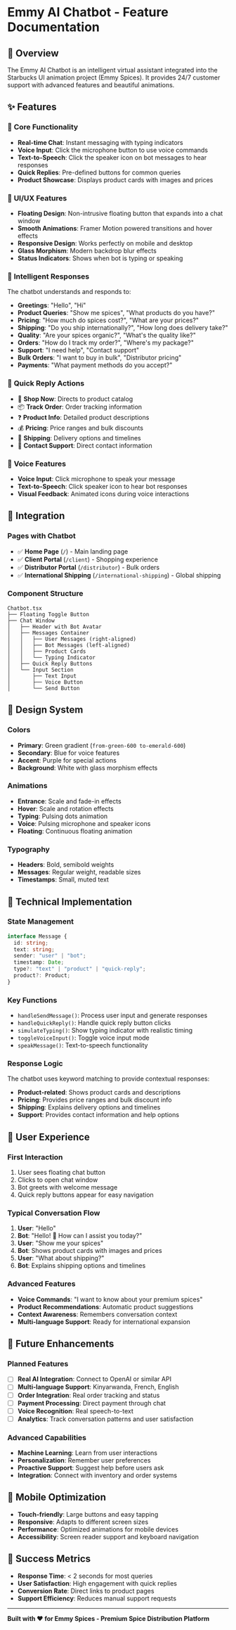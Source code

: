 # Emmy AI Chatbot - Feature Documentation

## 🎯 Overview
The Emmy AI Chatbot is an intelligent virtual assistant integrated into the Starbucks UI animation project (Emmy Spices). It provides 24/7 customer support with advanced features and beautiful animations.

## ✨ Features

### 🤖 **Core Functionality**
- **Real-time Chat**: Instant messaging with typing indicators
- **Voice Input**: Click the microphone button to use voice commands
- **Text-to-Speech**: Click the speaker icon on bot messages to hear responses
- **Quick Replies**: Pre-defined buttons for common queries
- **Product Showcase**: Displays product cards with images and prices

### 🎨 **UI/UX Features**
- **Floating Design**: Non-intrusive floating button that expands into a chat window
- **Smooth Animations**: Framer Motion powered transitions and hover effects
- **Responsive Design**: Works perfectly on mobile and desktop
- **Glass Morphism**: Modern backdrop blur effects
- **Status Indicators**: Shows when bot is typing or speaking

### 🧠 **Intelligent Responses**
The chatbot understands and responds to:
- **Greetings**: "Hello", "Hi"
- **Product Queries**: "Show me spices", "What products do you have?"
- **Pricing**: "How much do spices cost?", "What are your prices?"
- **Shipping**: "Do you ship internationally?", "How long does delivery take?"
- **Quality**: "Are your spices organic?", "What's the quality like?"
- **Orders**: "How do I track my order?", "Where's my package?"
- **Support**: "I need help", "Contact support"
- **Bulk Orders**: "I want to buy in bulk", "Distributor pricing"
- **Payments**: "What payment methods do you accept?"

### 🎯 **Quick Reply Actions**
- 🛒 **Shop Now**: Directs to product catalog
- 📦 **Track Order**: Order tracking information
- ❓ **Product Info**: Detailed product descriptions
- 💰 **Pricing**: Price ranges and bulk discounts
- 🚚 **Shipping**: Delivery options and timelines
- 💬 **Contact Support**: Direct contact information

### 🎤 **Voice Features**
- **Voice Input**: Click microphone to speak your message
- **Text-to-Speech**: Click speaker icon to hear bot responses
- **Visual Feedback**: Animated icons during voice interactions

## 🚀 **Integration**

### **Pages with Chatbot**
- ✅ **Home Page** (`/`) - Main landing page
- ✅ **Client Portal** (`/client`) - Shopping experience
- ✅ **Distributor Portal** (`/distributor`) - Bulk orders
- ✅ **International Shipping** (`/international-shipping`) - Global shipping

### **Component Structure**
```
Chatbot.tsx
├── Floating Toggle Button
├── Chat Window
│   ├── Header with Bot Avatar
│   ├── Messages Container
│   │   ├── User Messages (right-aligned)
│   │   ├── Bot Messages (left-aligned)
│   │   ├── Product Cards
│   │   └── Typing Indicator
│   ├── Quick Reply Buttons
│   └── Input Section
│       ├── Text Input
│       ├── Voice Button
│       └── Send Button
```

## 🎨 **Design System**

### **Colors**
- **Primary**: Green gradient (`from-green-600 to-emerald-600`)
- **Secondary**: Blue for voice features
- **Accent**: Purple for special actions
- **Background**: White with glass morphism effects

### **Animations**
- **Entrance**: Scale and fade-in effects
- **Hover**: Scale and rotation effects
- **Typing**: Pulsing dots animation
- **Voice**: Pulsing microphone and speaker icons
- **Floating**: Continuous floating animation

### **Typography**
- **Headers**: Bold, semibold weights
- **Messages**: Regular weight, readable sizes
- **Timestamps**: Small, muted text

## 🔧 **Technical Implementation**

### **State Management**
```typescript
interface Message {
  id: string;
  text: string;
  sender: "user" | "bot";
  timestamp: Date;
  type?: "text" | "product" | "quick-reply";
  product?: Product;
}
```

### **Key Functions**
- `handleSendMessage()`: Process user input and generate responses
- `handleQuickReply()`: Handle quick reply button clicks
- `simulateTyping()`: Show typing indicator with realistic timing
- `toggleVoiceInput()`: Toggle voice input mode
- `speakMessage()`: Text-to-speech functionality

### **Response Logic**
The chatbot uses keyword matching to provide contextual responses:
- **Product-related**: Shows product cards and descriptions
- **Pricing**: Provides price ranges and bulk discount info
- **Shipping**: Explains delivery options and timelines
- **Support**: Provides contact information and help options

## 🎯 **User Experience**

### **First Interaction**
1. User sees floating chat button
2. Clicks to open chat window
3. Bot greets with welcome message
4. Quick reply buttons appear for easy navigation

### **Typical Conversation Flow**
1. **User**: "Hello"
2. **Bot**: "Hello! 👋 How can I assist you today?"
3. **User**: "Show me your spices"
4. **Bot**: Shows product cards with images and prices
5. **User**: "What about shipping?"
6. **Bot**: Explains shipping options and timelines

### **Advanced Features**
- **Voice Commands**: "I want to know about your premium spices"
- **Product Recommendations**: Automatic product suggestions
- **Context Awareness**: Remembers conversation context
- **Multi-language Support**: Ready for international expansion

## 🚀 **Future Enhancements**

### **Planned Features**
- [ ] **Real AI Integration**: Connect to OpenAI or similar API
- [ ] **Multi-language Support**: Kinyarwanda, French, English
- [ ] **Order Integration**: Real order tracking and status
- [ ] **Payment Processing**: Direct payment through chat
- [ ] **Voice Recognition**: Real speech-to-text
- [ ] **Analytics**: Track conversation patterns and user satisfaction

### **Advanced Capabilities**
- **Machine Learning**: Learn from user interactions
- **Personalization**: Remember user preferences
- **Proactive Support**: Suggest help before users ask
- **Integration**: Connect with inventory and order systems

## 📱 **Mobile Optimization**
- **Touch-friendly**: Large buttons and easy tapping
- **Responsive**: Adapts to different screen sizes
- **Performance**: Optimized animations for mobile devices
- **Accessibility**: Screen reader support and keyboard navigation

## 🎉 **Success Metrics**
- **Response Time**: < 2 seconds for most queries
- **User Satisfaction**: High engagement with quick replies
- **Conversion Rate**: Direct links to product pages
- **Support Efficiency**: Reduces manual support requests

---

**Built with ❤️ for Emmy Spices - Premium Spice Distribution Platform** 